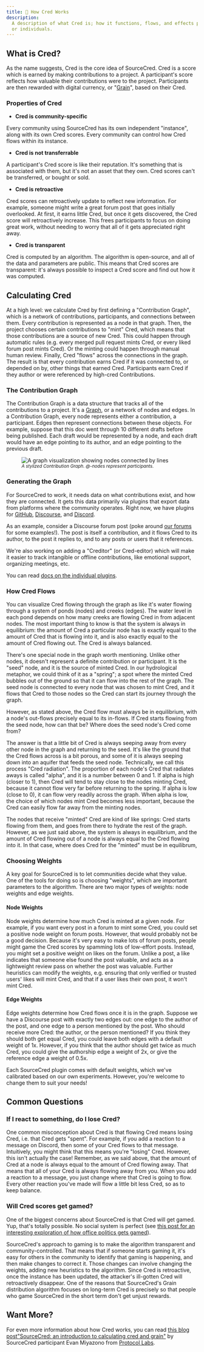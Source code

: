 ```yaml
---
title: 🧮 How Cred Works
description:
  A description of what Cred is; how it functions, flows, and effects projects
  or individuals.
---
```


## What is Cred?

As the name suggests, Cred is the core idea of SourceCred. Cred is a
score which is earned by making contributions to a project. A participant's
score reflects how valuable their contributions were to the project. Participants
are then rewarded with digital currency, or "[Grain]", based on their Cred.

[Grain]: /docs/beta/grain

### Properties of Cred

- **Cred is community-specific**

Every community using SourceCred has its own independent "instance", along with
its own Cred scores. Every community can control how Cred flows within its
instance.

- **Cred is not transferrable**

A participant's Cred score is like their reputation. It's something that is
associated with them, but it's not an asset that they own. Cred scores can't be
transferred, or bought or sold.

- **Cred is retroactive**

Cred scores can retroactively update to reflect new information. For example,
someone might write a great forum post that goes initially overlooked. At
first, it earns little Cred, but once it gets discovered, the Cred score will
retroactively increase. This frees participants to focus on doing great work,
without needing to worry that all of it gets appreciated right away.

- **Cred is transparent**

Cred is computed by an algorithm. The algorithm is open-source, and all of the
data and parameters are public. This means that Cred scores are transparent:
it's always possible to inspect a Cred score and find out how it was computed.

## Calculating Cred

At a high level: we calculate Cred by first defining a "Contribution Graph",
which is a network of contributions, participants, and connections between
them. Every contribution is represented as a node in that graph. Then, the
project chooses certain contributions to "mint" Cred, which means that those
contributions are a source of new Cred. This could happen through automatic
rules (e.g. every merged pull request mints Cred, or every liked forum post
mints Cred). Or the minting could happen through manual human review. Finally,
Cred "flows" across the connections in the graph. The result is that every
contribution earns Cred if it was connected to, or depended on by, other things
that earned Cred. Participants earn Cred if they author or were referenced by
high-cred Contributions.


### The Contribution Graph

The Contribution Graph is a data structure that tracks all of the contributions
to a project. It's a [Graph], or a network of nodes and edges. In a
Contribution Graph, every node represents either a contribution, a participant.
Edges then represent connections between these objects. For example, suppose
that this doc went through 10 different drafts before being published. Each
draft would be represented by a node, and each draft would have an edge pointing to
its author, and an edge pointing to the previous draft.

[Graph]: https://en.wikipedia.org/wiki/Graph_(abstract_data_type)

<figure>
<img src="https://sourcecred.io/img/visuals/sourcecred-graph-example.png" alt="A graph visualization showing nodes connected by lines" />
<figcaption>
  <small>
      <em>A stylized Contribution Graph. @-nodes represent participants.</em>
  </small>
</figcaption>
</figure>

### Generating the Graph

For SourceCred to work, it needs data on what contributions exist, and how they
are connected. It gets this data primarily via plugins that export data from
platforms where the community operates. Right now, we have plugins for
[GitHub], [Discourse], and [Discord].

[GitHub]: https://github.com/
[Discourse]: http://discourse.org/
[Discord]: https://discord.com/

As an example, consider a Discourse forum post (poke around [our forums] for
some examples!). The post is itself a contribution, and it flows Cred to its
author, to the post it replies to, and to any posts or users that it
references.

[our forums]: https://discourse.sourcecred.io

We're also working on adding a "Creditor" (or Cred-editor) which will make it
easier to track intangible or offline contributions, like emotional support,
organizing meetings, etc.

You can read [docs on the individual plugins][plugin-docs].

[plugin-docs]: /docs/beta/plugins/github


### How Cred Flows

You can visualize Cred flowing through the graph as like it's water flowing
through a system of ponds (nodes) and creeks (edges). The water level in each pond
depends on how many creeks are flowing Cred in from adjacent nodes. The most important
thing to know is that the system is always in equilibrium: the amount of Cred a particular
node has is exactly equal to the amount of Cred that is flowing into it, and is also
exactly equal to the amount of Cred flowing out. The Cred is always balanced.

There's one special node in the graph worth mentioning. Unlike other nodes, it
doesn't represent a definite contribution or participant. It is the "seed"
node, and it is the source of minted Cred. In our hydrological metaphor, we
could think of it as a "spring"; a spot where the minted Cred bubbles out of
the ground so that it can flow into the rest of the graph. The seed node is
connected to every node that was chosen to mint Cred, and it flows that Cred to
those nodes so the Cred can start its journey through the graph.

However, as stated above, the Cred flow must always be in equilibrium, with a
node's out-flows precisely equal to its in-flows. If Cred starts flowing from
the seed node, how can that be? Where does the seed node's Cred come from?

The answer is that a little bit of Cred is always seeping away from every other
node in the graph and returning to the seed. It's like the ground that the Cred
flows across is a bit porous, and some of it is always seeping down into an
aquifer that feeds the seed node. Technically, we call this process "Cred
radiation". The proportion of each node's Cred that radiates aways is called
"alpha", and it is a number between 0 and 1. If alpha is high (closer to 1),
then Cred will tend to stay close to the nodes minting Cred, because it cannot
flow very far before returning to the spring. If alpha is low (close to 0), it
can flow very readily across the graph. When alpha is low, the choice of which
nodes mint Cred becomes less important, because the Cred can easily flow far
away from the minting nodes.

The nodes that receive "minted" Cred are kind of like springs: Cred starts flowing from them,
and goes from there to hydrate the rest of the graph. However, as we just said above,
the system is always in equilibrium, and the amount of Cred flowing out of a node is always
equal to the Cred flowing into it. In that case, where does Cred for the "minted"
must be in equilibrum,

### Choosing Weights

A key goal for SourceCred is to let communities decide what they value. One of
the tools for doing so is choosing "weights", which are important parameters
to the algorithm. There are two major types of weights: node weights
and edge weights.

#### Node Weights

Node weights determine how much Cred is minted at a given node. For example, if
you want every post in a forum to mint some Cred, you could set a positive node
weight on forum posts. However, that would probably not be a good decision.
Because it's very easy to make lots of forum posts, people might game the Cred
scores by spamming lots of low-effort posts. Instead, you might set a positive
weight on likes on the forum. Unlike a post, a like indicates that someone else
found the post valuable, and acts as a lightweight review pass on whether the
post was valuable. Further heuristics can modify the weights, e.g. ensuring
that only verified or trusted users' likes will mint Cred, and that if a user
likes their own post, it won't mint Cred.

#### Edge Weights

Edge weights determine how Cred flows once it is in the graph. Suppose we have a
Discourse post with exactly two edges out: one edge to the author of the post, and
one edge to a person mentioned by the post. Who should receive more Cred: the author,
or the person mentioned? If you think they should both get equal Cred, you could leave
both edges with a default weight of 1x. However, if you think that the author should get
twice as much Cred, you could give the authorship edge a weight of 2x, or give the reference
edge a weight of 0.5x.

Each SourceCred plugin comes with default weights, which we've calibrated based on our
own experiments. However, you're welcome to change them to suit your needs!

## Common Questions

### If I react to something, do I lose Cred?

One common misconception about Cred is that flowing Cred means losing Cred, i.e. that Cred
gets "spent". For example, if you add a reaction to a message on Discord, then some of your
Cred flows to that message. Intuitively, you might think that this means you're "losing" Cred.
However, this isn't actually the case! Remember, as we said above, that the amount of Cred
at a node is always equal to the amount of Cred flowing away. That means that all of your
Cred is always flowing away from you. When you add a reaction to a message, you just change
where that Cred is going to flow. Every other reaction you've made will flow a little bit
less Cred, so as to keep balance.

### Will Cred scores get gamed?

One of the biggest concerns about SourceCred is that Cred will get gamed. Yup,
that's totally possible. No social system is perfect (see [this post for
an interesting exploration of how office politics gets gamed][defmacro]).

[defmacro]: https://defmacro.substack.com/p/how-to-get-promoted

SourceCred's approach to gaming is to make the algorithm transparent and community-controlled.
That means that if someone starts gaming it, it's easy for others in the community to
identify that gaming is happening, and then make changes to correct it. Those changes can
involve changing the weights, adding new heuristics to the algorithm.
Since Cred is retroactive, once the instance has been updated, the attacker's ill-gotten Cred
will retroactively disappear. One of the reasons that SourceCred's Grain distribution
algorithm focuses on long-term Cred is precisely so that people who game SourceCred in the
short term don't get unjust rewards.


## Want More?

For even more information about how Cred works, you can read
[this blog post](https://research.protocol.ai/blog/2020/sourcecred-an-introduction-to-calculating-cred-and-grain/)["SourceCred: an introduction to calculating cred and grain"](https://research.protocol.ai/blog/2020/sourcecred-an-introduction-to-calculating-cred-and-grain/)
by SourceCred participant Evan Miyazono from
[Protocol Labs](https://research.protocol.ai/).
